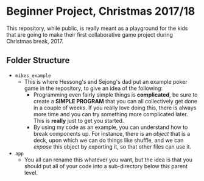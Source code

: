 # Beginner Project, Christmas 2017/18

This repository, while public, is really meant as a playground for the kids that are going to make their first collaborative game project during Christmas break, 2017.

## Folder Structure

 - `mikes_example`
   - This is where Hessong's and Sejong's dad put an example poker game in the repository, to give an idea of the following:
       - Programming even fairly simple things is **complicated**, be sure to create a **SIMPLE PROGRAM** that you can all collectively get done in a couple of weeks.  If you really love doing this, there is always more time and you can try something more complicated later.  This is **really** just to get you started.
       - By using my code as an example, you can understand how to break components up.  For instance, there is an *object* that is a deck, upon which we can do things like shuffle, and we can *expose* this object by exporting it, so that other files can use it.
 - `app`
   - You all can rename this whatever you want, but the idea is that you should put all of your code into a sub-directory below this parent level.

